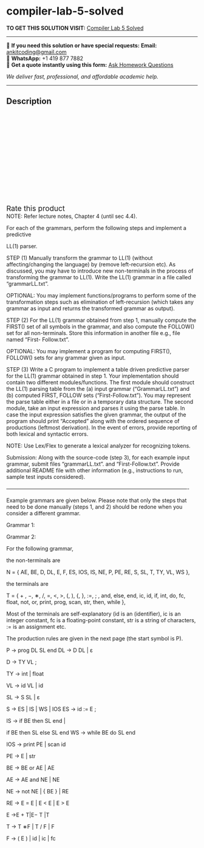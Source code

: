 # compiler-lab-5-solved
**TO GET THIS SOLUTION VISIT:** [Compiler Lab 5 Solved](https://www.ankitcodinghub.com/product/compiler-lab-5-solved/)


---

📩 **If you need this solution or have special requests:** **Email:** ankitcoding@gmail.com  
📱 **WhatsApp:** +1 419 877 7882  
📄 **Get a quote instantly using this form:** [Ask Homework Questions](https://www.ankitcodinghub.com/services/ask-homework-questions/)

*We deliver fast, professional, and affordable academic help.*

---

<h2>Description</h2>



<div class="kk-star-ratings kksr-auto kksr-align-center kksr-valign-top" data-payload="{&quot;align&quot;:&quot;center&quot;,&quot;id&quot;:&quot;91897&quot;,&quot;slug&quot;:&quot;default&quot;,&quot;valign&quot;:&quot;top&quot;,&quot;ignore&quot;:&quot;&quot;,&quot;reference&quot;:&quot;auto&quot;,&quot;class&quot;:&quot;&quot;,&quot;count&quot;:&quot;0&quot;,&quot;legendonly&quot;:&quot;&quot;,&quot;readonly&quot;:&quot;&quot;,&quot;score&quot;:&quot;0&quot;,&quot;starsonly&quot;:&quot;&quot;,&quot;best&quot;:&quot;5&quot;,&quot;gap&quot;:&quot;4&quot;,&quot;greet&quot;:&quot;Rate this product&quot;,&quot;legend&quot;:&quot;0\/5 - (0 votes)&quot;,&quot;size&quot;:&quot;24&quot;,&quot;title&quot;:&quot;Compiler Lab 5 Solved&quot;,&quot;width&quot;:&quot;0&quot;,&quot;_legend&quot;:&quot;{score}\/{best} - ({count} {votes})&quot;,&quot;font_factor&quot;:&quot;1.25&quot;}">

<div class="kksr-stars">

<div class="kksr-stars-inactive">
            <div class="kksr-star" data-star="1" style="padding-right: 4px">


<div class="kksr-icon" style="width: 24px; height: 24px;"></div>
        </div>
            <div class="kksr-star" data-star="2" style="padding-right: 4px">


<div class="kksr-icon" style="width: 24px; height: 24px;"></div>
        </div>
            <div class="kksr-star" data-star="3" style="padding-right: 4px">


<div class="kksr-icon" style="width: 24px; height: 24px;"></div>
        </div>
            <div class="kksr-star" data-star="4" style="padding-right: 4px">


<div class="kksr-icon" style="width: 24px; height: 24px;"></div>
        </div>
            <div class="kksr-star" data-star="5" style="padding-right: 4px">


<div class="kksr-icon" style="width: 24px; height: 24px;"></div>
        </div>
    </div>

<div class="kksr-stars-active" style="width: 0px;">
            <div class="kksr-star" style="padding-right: 4px">


<div class="kksr-icon" style="width: 24px; height: 24px;"></div>
        </div>
            <div class="kksr-star" style="padding-right: 4px">


<div class="kksr-icon" style="width: 24px; height: 24px;"></div>
        </div>
            <div class="kksr-star" style="padding-right: 4px">


<div class="kksr-icon" style="width: 24px; height: 24px;"></div>
        </div>
            <div class="kksr-star" style="padding-right: 4px">


<div class="kksr-icon" style="width: 24px; height: 24px;"></div>
        </div>
            <div class="kksr-star" style="padding-right: 4px">


<div class="kksr-icon" style="width: 24px; height: 24px;"></div>
        </div>
    </div>
</div>


<div class="kksr-legend" style="font-size: 19.2px;">
            <span class="kksr-muted">Rate this product</span>
    </div>
    </div>
<div class="page" title="Page 1">
<div class="layoutArea">
<div class="column">
NOTE: Refer lecture notes, Chapter 4 (until sec 4.4).

For each of the grammars, perform the following steps and implement a predictive

LL(1) parser.

STEP (1) Manually transform the grammar to LL(1) (without affecting/changing the language) by (remove left-recursion etc). As discussed, you may have to introduce new non-terminals in the process of transforming the grammar to LL(1). Write the LL(1) grammar in a file called “grammarLL.txt”.

OPTIONAL: You may implement functions/programs to perform some of the transformation steps such as elimination of left-recursion (which takes any grammar as input and returns the transformed grammar as output).

STEP (2) For the LL(1) grammar obtained from step 1, manually compute the FIRST() set of all symbols in the grammar, and also compute the FOLLOW() set for all non-terminals. Store this information in another file e.g., file named “First- Follow.txt”.

OPTIONAL: You may implement a program for computing FIRST(), FOLLOW() sets for any grammar given as input.

STEP (3) Write a C program to implement a table driven predictive parser for the LL(1) grammar obtained in step 1. Your implementation should contain two different modules/functions. The first module should construct the LL(1) parsing table from the (a) input grammar (“GrammarLL.txt”) and (b) computed FIRST, FOLLOW sets (“First-Follow.txt”). You may represent the parse table either in a file or in a temporary data structure. The second module, take an input expression and parses it using the parse table. In case the input expression satisfies the given grammar, the output of the program should print “Accepted” along with the ordered sequence of productions (leftmost derivation). In the event of errors, provide reporting of both lexical and syntactic errors.

NOTE: Use Lex/Flex to generate a lexical analyzer for recognizing tokens.

</div>
</div>
</div>
<div class="page" title="Page 2">
<div class="layoutArea">
<div class="column">
Submission: Along with the source-code (step 3), for each example input grammar, submit files “grammarLL.txt”. and “First-Follow.txt”. Provide additional README file with other information (e.g., instructions to run, sample test inputs considered).

——————————————————————————————————-

Example grammars are given below. Please note that only the steps that need to be done manually (steps 1, and 2) should be redone when you consider a different grammar.

Grammar 1:

Grammar 2:

For the following grammar,

the non-terminals are

N = { AE, BE, D, DL, E, F, ES, IOS, IS, NE, P, PE, RE, S, SL, T, TY, VL, WS },

the terminals are

T = { + , −, ∗, /, =, &lt;, &gt;, (, ), {, }, :=, ; , and, else, end, ic, id, if, int, do, fc, float, not, or, print, prog, scan, str, then, while },

Most of the terminals are self-explanatory (id is an (identifier), ic is an integer constant, fc is a floating-point constant, str is a string of characters, := is an assignment etc.

The production rules are given in the next page (the start symbol is P).

</div>
</div>
</div>
<div class="page" title="Page 3">
<div class="layoutArea">
<div class="column">
P → prog DL SL end DL → D DL | ε

D → TY VL ;

TY → int | float

VL → id VL | id

SL → S SL | ε

S → ES | IS | WS | IOS ES → id := E ;

IS → if BE then SL end |

if BE then SL else SL end WS → while BE do SL end

IOS → print PE | scan id

PE → E | str

BE → BE or AE | AE

AE → AE and NE | NE

NE → not NE | { BE } | RE

RE → E = E | E &lt; E | E &gt; E

E →E + T|E− T |T

T → T ∗F | T / F | F

F → ( E ) | id | ic | fc

</div>
</div>
</div>

